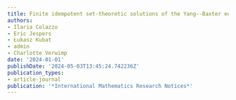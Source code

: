 ```yaml
---
title: Finite idempotent set-theoretic solutions of the Yang--Baxter equation
authors:
- Ilaria Colazzo
- Eric Jespers
- Łukasz Kubat
- admin
- Charlotte Verwimp
date: '2024-01-01'
publishDate: '2024-05-03T13:45:24.742236Z'
publication_types:
- article-journal
publication: '*International Mathematics Research Notices*'
---
```


